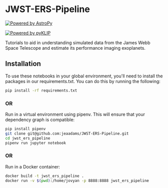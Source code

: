 # JWST-ERS-Pipeline

[![Powered by AstroPy](https://img.shields.io/badge/powered_by-AstroPy-EB5368.svg?style=flat)](http://www.astropy.org)

[![Powered by pyKLIP](https://img.shields.io/badge/powered_by-pyKLIP-EB5368.svg?style=flat)](https://bitbucket.org/pyKLIP/pyklip/src/master/)


Tutorials to aid in understanding simulated data from the James Webb Space Telescope and estimate its performance imaging exoplanets.


## Installation

To use these notebooks in your global environment, you'll need to install the packages in our requirements.txt. You can do this by running the following:

```bash
pip install -rf requirements.txt
```

### OR 

Run in a virtual environment using pipenv. This will ensure that your dependency graph is compatible:

```bash
pip install pipenv
git clone git@github.com:jeaadams/JWST-ERS-Pipeline.git
cd jwst_ers_pipeline
pipenv run jupyter notebook
```

### OR 

Run in a Docker container: 

```bash
docker build -t jwst_ers_pipeline .
docker run -v $(pwd):/home/jovyan -p 8888:8888 jwst_ers_pipeline
```
